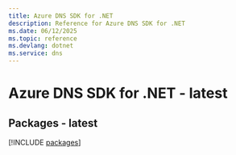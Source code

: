 ```yaml
---
title: Azure DNS SDK for .NET
description: Reference for Azure DNS SDK for .NET
ms.date: 06/12/2025
ms.topic: reference
ms.devlang: dotnet
ms.service: dns
---
```

# Azure DNS SDK for .NET - latest
## Packages - latest
[!INCLUDE [packages](dns-index.md)]